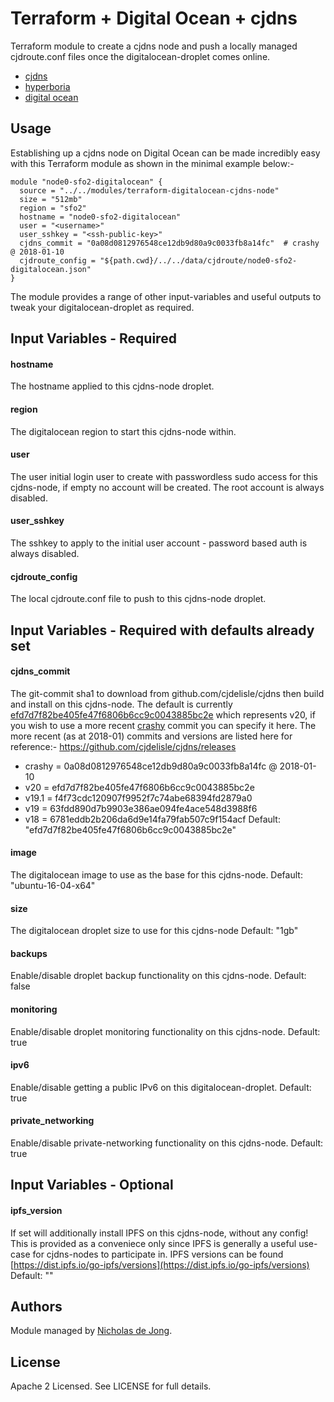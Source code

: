 # Terraform + Digital Ocean + cjdns

Terraform module to create a cjdns node and push a locally managed cjdroute.conf
files once the digitalocean-droplet comes online.
 * [cjdns](https://github.com/cjdelisle/cjdns)
 * [hyperboria](https://hyperboria.net/)
 * [digital ocean](https://www.digitalocean.com/)

## Usage
Establishing up a cjdns node on Digital Ocean can be made incredibly easy with 
this Terraform module as shown in the minimal example below:-

```hcl
module "node0-sfo2-digitalocean" {
  source = "../../modules/terraform-digitalocean-cjdns-node"
  size = "512mb"
  region = "sfo2"
  hostname = "node0-sfo2-digitalocean"
  user = "<username>"
  user_sshkey = "<ssh-public-key>"
  cjdns_commit = "0a08d0812976548ce12db9d80a9c0033fb8a14fc"  # crashy @ 2018-01-10
  cjdroute_config = "${path.cwd}/../../data/cjdroute/node0-sfo2-digitalocean.json"
}
```

The module provides a range of other input-variables and useful outputs to tweak
your digitalocean-droplet as required.


## Input Variables - Required

#### hostname
The hostname applied to this cjdns-node droplet.

#### region
The digitalocean region to start this cjdns-node within.

#### user
The user initial login user to create with passwordless sudo access for this 
cjdns-node, if empty no account will be created. The root account is always 
disabled.

#### user_sshkey
The sshkey to apply to the initial user account - password based auth is always 
disabled.

#### cjdroute_config
The local cjdroute.conf file to push to this cjdns-node droplet.


## Input Variables - Required with defaults already set

#### cjdns_commit
The git-commit sha1 to download from github.com/cjdelisle/cjdns then build and 
install on this cjdns-node. The default is currently [efd7d7f82be405fe47f6806b6cc9c0043885bc2e](https://github.com/cjdelisle/cjdns/tree/0a08d0812976548ce12db9d80a9c0033fb8a14fc)
which represents v20, if you wish to use a more recent [crashy](https://github.com/cjdelisle/cjdns/tree/crashey) 
commit you can specify it here. The more recent (as at 2018-01) commits and 
versions are listed here for reference:-
  https://github.com/cjdelisle/cjdns/releases
   - crashy = 0a08d0812976548ce12db9d80a9c0033fb8a14fc @ 2018-01-10
   - v20    = efd7d7f82be405fe47f6806b6cc9c0043885bc2e
   - v19.1  = f4f73cdc120907f9952f7c74abe68394fd2879a0
   - v19    = 63fdd890d7b9903e386ae094fe4ace548d3988f6
   - v18    = 6781eddb2b206da6d9e14fa79fab507c9f154acf
Default: "efd7d7f82be405fe47f6806b6cc9c0043885bc2e"

#### image
The digitalocean image to use as the base for this cjdns-node.
Default: "ubuntu-16-04-x64"

#### size
The digitalocean droplet size to use for this cjdns-node
Default: "1gb"

#### backups
Enable/disable droplet backup functionality on this cjdns-node.
Default: false

#### monitoring
Enable/disable droplet monitoring functionality on this cjdns-node.
Default: true

#### ipv6
Enable/disable getting a public IPv6 on this digitalocean-droplet.
Default: true

#### private_networking
Enable/disable private-networking functionality on this cjdns-node.
Default: true


## Input Variables - Optional

#### ipfs_version
If set will additionally install IPFS on this cjdns-node, without any config!
This is provided as a conveniece only since IPFS is generally a useful use-case 
for cjdns-nodes to participate in.  IPFS versions can be found [https://dist.ipfs.io/go-ipfs/versions](https://dist.ipfs.io/go-ipfs/versions)
Default: ""


## Authors
Module managed by [Nicholas de Jong](https://github.com/ndejong).

## License
Apache 2 Licensed. See LICENSE for full details.
